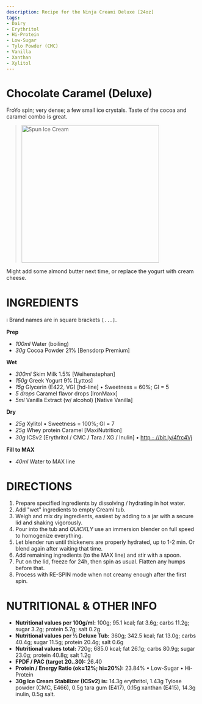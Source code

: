 ```yaml
---
description: Recipe for the Ninja Creami Deluxe [24oz]
tags:
- Dairy
- Erythritol
- Hi-Protein
- Low-Sugar
- Tylo Powder (CMC)
- Vanilla
- Xanthan
- Xylitol
---
```

# Chocolate Caramel (Deluxe)

FroYo spin; very dense; a few small ice crystals. Taste of the cocoa and caramel combo is great.

> <img width=360 alt="Spun Ice Cream" src="https://raw.githubusercontent.com/jhermann/ice-creamery/refs/heads/main/recipes/Chocolate%20Caramel%20(Deluxe)/choca_2024-11-01.jpg" />

Might add some almond butter next time, or replace the yogurt with cream cheese.

# INGREDIENTS

ℹ️ Brand names are in square brackets `[...]`.

**Prep**

  - _100ml_ Water (boiling)
  - _30g_ Cocoa Powder 21% [Bensdorp Premium]

**Wet**

  - _300ml_ Skim Milk 1.5% [Weihenstephan]
  - _150g_ Greek Yogurt 9% [Lyttos]
  - _15g_ Glycerin (E422, VG) [hd-line] • Sweetness = 60%; GI = 5
  - _5 drops_ Caramel flavor drops [IronMaxx]
  - _5ml_ Vanilla Extract (w/ alcohol) [Native Vanilla]

**Dry**

  - _25g_ Xylitol • Sweetness = 100%; GI = 7
  - _25g_ Whey protein Caramel [MaxiNutrition]
  - _30g_ ICSv2 [Erythritol / CMC / Tara / XG / Inulin] • [http﹕//bit.ly/4frc4Vj](https://github.com/jhermann/ice-creamery/tree/main/recipes/Ice%20Cream%20Stabilizer%20%28ICS%29)

**Fill to MAX**

  - _40ml_ Water to MAX line

# DIRECTIONS

 1. Prepare specified ingredients by dissolving / hydrating in hot water.
 1. Add "wet" ingredients to empty Creami tub.
 1. Weigh and mix dry ingredients, easiest by adding to a jar with a secure lid and shaking vigorously.
 1. Pour into the tub and *QUICKLY* use an immersion blender on full speed to homogenize everything.
 1. Let blender run until thickeners are properly hydrated, up to 1-2 min. Or blend again after waiting that time.
 1. Add remaining ingredients (to the MAX line) and stir with a spoon.
 1. Put on the lid, freeze for 24h, then spin as usual. Flatten any humps before that.
 1. Process with RE-SPIN mode when not creamy enough after the first spin.

# NUTRITIONAL & OTHER INFO
- **Nutritional values per 100g/ml:** 100g; 95.1 kcal; fat 3.6g; carbs 11.2g; sugar 3.2g; protein 5.7g; salt 0.2g
- **Nutritional values per ½ Deluxe Tub:** 360g; 342.5 kcal; fat 13.0g; carbs 40.4g; sugar 11.5g; protein 20.4g; salt 0.6g
- **Nutritional values total:** 720g; 685.0 kcal; fat 26.1g; carbs 80.9g; sugar 23.0g; protein 40.8g; salt 1.2g
- **FPDF / PAC (target 20..30):** 26.40
- **Protein / Energy Ratio (ok=12%; hi=20%):** 23.84% • Low-Sugar • Hi-Protein
- **30g Ice Cream Stabilizer (ICSv2) is:** 14.3g erythritol, 1.43g Tylose powder (CMC, E466), 
0.5g tara gum (E417), 0.15g xanthan (E415),
14.3g inulin, 0.5g salt.
